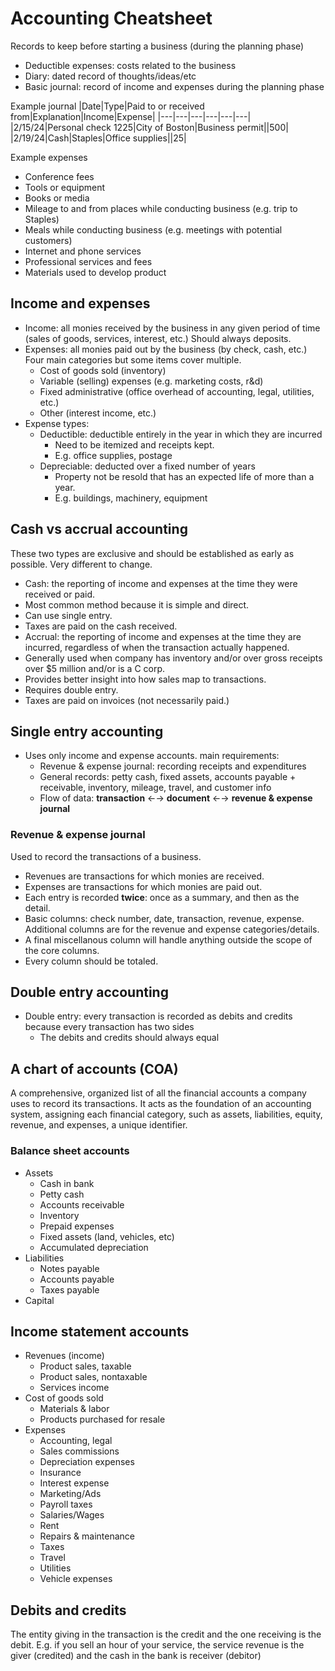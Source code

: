 # Accounting Cheatsheet

Records to keep before starting a business (during the planning phase)
- Deductible expenses: costs related to the business
- Diary: dated record of thoughts/ideas/etc
- Basic journal: record of income and expenses during the planning phase

Example journal
|Date|Type|Paid to or received from|Explanation|Income|Expense|
|---|---|---|---|---|---|
|2/15/24|Personal check 1225|City of Boston|Business permit||500|
|2/19/24|Cash|Staples|Office supplies||25|

Example expenses
- Conference fees
- Tools or equipment
- Books or media
- Mileage to and from places while conducting business (e.g. trip to Staples)
- Meals while conducting business (e.g. meetings with potential customers)
- Internet and phone services
- Professional services and fees
- Materials used to develop product

## Income and expenses

- Income: all monies received by the business in any given period of time (sales of goods, services, interest, etc.) Should always deposits.
- Expenses: all monies paid out by the business (by check, cash, etc.) Four main categories but some items cover multiple.
  - Cost of goods sold (inventory)
  - Variable (selling) expenses (e.g. marketing costs, r&d)
  - Fixed administrative (office overhead of accounting, legal, utilities, etc.)
  - Other (interest income, etc.)
- Expense types:
  - Deductible: deductible entirely in the year in which they are incurred
    - Need to be itemized and receipts kept.
    - E.g. office supplies, postage
  - Depreciable: deducted over a fixed number of years
    - Property not be resold that has an expected life of more than a year.
    - E.g. buildings, machinery, equipment

## Cash vs accrual accounting

These two types are exclusive and should be established as early as possible. Very different to change.

- Cash: the reporting of income and expenses at the time they were received or paid.
 - Most common method because it is simple and direct.
 - Can use single entry.
 - Taxes are paid on the cash received.
- Accrual: the reporting of income and expenses at the time they are incurred, regardless of when the transaction actually happened.
 - Generally used when company has inventory and/or over gross receipts over $5 million and/or is a C corp.
 - Provides better insight into how sales map to transactions.
 - Requires double entry.
 - Taxes are paid on invoices (not necessarily paid.)

## Single entry accounting

- Uses only income and expense accounts. main requirements:
  - Revenue & expense journal: recording receipts and expenditures
  - General records: petty cash, fixed assets, accounts payable + receivable, inventory, mileage, travel, and customer info
  - Flow of data: **transaction** &larr;&rarr; **document** &larr;&rarr; **revenue & expense journal**

### Revenue & expense journal

Used to record the transactions of a business. 

- Revenues are transactions for which monies are received.
- Expenses are transactions for which monies are paid out.
- Each entry is recorded **twice**: once as a summary, and then as the detail.
- Basic columns: check number, date, transaction, revenue, expense. Additional columns are for the revenue and expense categories/details.
- A final miscellanous column will handle anything outside the scope of the core columns.
- Every column should be totaled.

## Double entry accounting

- Double entry: every transaction is recorded as debits and credits because every transaction has two sides
  - The debits and credits should always equal
 
## A chart of accounts (COA)

A comprehensive, organized list of all the financial accounts a company uses to record its transactions. It acts as the foundation of an accounting system, assigning each financial category, such as assets, liabilities, equity, revenue, and expenses, a unique identifier.

### Balance sheet accounts

- Assets
  - Cash in bank
  - Petty cash
  - Accounts receivable
  - Inventory
  - Prepaid expenses
  - Fixed assets (land, vehicles, etc)
  - Accumulated depreciation
- Liabilities
  - Notes payable
  - Accounts payable
  - Taxes payable
- Capital

## Income statement accounts

- Revenues (income)
  - Product sales, taxable
  - Product sales, nontaxable
  - Services income
- Cost of goods sold
  - Materials & labor
  - Products purchased for resale
- Expenses
  - Accounting, legal
  - Sales commissions
  - Depreciation expenses
  - Insurance
  - Interest expense
  - Marketing/Ads
  - Payroll taxes
  - Salaries/Wages
  - Rent
  - Repairs & maintenance
  - Taxes
  - Travel
  - Utilities
  - Vehicle expenses
 
## Debits and credits

The entity giving in the transaction is the credit and the one receiving is the debit. E.g. if you sell an hour of your service, the service revenue is the giver (credited) and the cash in the bank is receiver (debitor)
